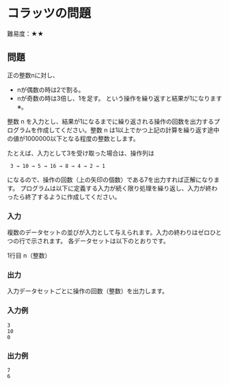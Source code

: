 # コラッツの問題 

難易度：★★

## 問題

正の整数nに対し、
- nが偶数の時は2で割る。
- nが奇数の時は3倍し、1を足す。
という操作を繰り返すと結果が1になります※。

整数 n を入力とし、結果が1になるまでに繰り返される操作の回数を出力するプログラムを作成してください。整数 n は1以上でかつ上記の計算を繰り返す途中の値が1000000以下となる程度の整数とします。

たとえば、入力として3を受け取った場合は、操作列は

```
 3 → 10 → 5 → 16 → 8 → 4 → 2 → 1
```

になるので、操作の回数（上の矢印の個数）である7を出力すれば正解になります。
プログラムは以下に定義する入力が続く限り処理を繰り返し、入力が終わったら終了するように作成してください。 

### 入力

複数のデータセットの並びが入力として与えられます。入力の終わりはゼロひとつの行で示されます。
各データセットは以下のとおりです。

1行目 n（整数）

### 出力

入力データセットごとに操作の回数（整数）を出力します。 

### 入力例

```
3
10
0 
```

### 出力例

```
7
6 
```